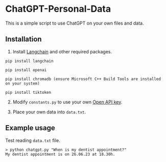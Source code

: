 # ChatGPT-Personal-Data

This is a simple script to use ChatGPT on your own files and data. 

## Installation

1. Install [Langchain](https://github.com/hwchase17/langchain) and other required packages.

```
pip install langchain 
```
```
pip install openai
```
```
pip install chromadb (ensure Microsoft C++ Build Tools are installed on your system)
```
```
pip install tiktoken
```

2. Modify `constants.py` to use your own [Open API key](https://platform.openai.com/account/api-keys).

3. Place your own data into `data.txt`.

## Example usage
Test reading `data.txt` file.

```
> python chatgpt.py "When is my dentist appointment?" 
My dentist appointment is on 26.06.23 at 18.30h.
``` 


